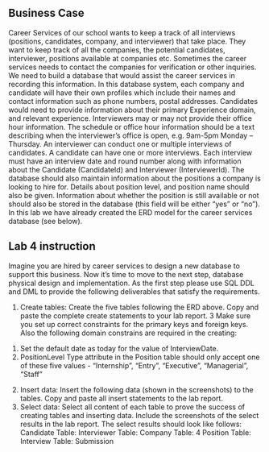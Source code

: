 ## Business Case
Career Services of our school wants to keep a track of all interviews (positions, candidates, company, and
interviewer) that take place. They want to keep track of all the companies, the potential candidates, interviewer,
positions available at companies etc. Sometimes the career services needs to contact the companies for
verification or other inquiries. We need to build a database that would assist the career services in recording this
information.
In this database system, each company and candidate will have their own profiles which include their names
and contact information such as phone numbers, postal addresses. Candidates would need to provide
information about their primary Experience domain, and relevant experience. Interviewers may or may not
provide their office hour information. The schedule or office hour information should be a text describing when
the interviewer’s office is open, e.g. 9am-5pm Monday – Thursday.
An interviewer can conduct one or multiple interviews of candidates. A candidate can have one or more
interviews. Each interview must have an interview date and round number along with information about the
Candidate (CandidateId) and Interviewer (InterviewerId).
The database should also maintain information about the positions a company is looking to hire for. Details
about position level, and position name should also be given. Information about whether the position is still
available or not should also be stored in the database (this field will be either “yes” or “no”).
In this lab we have already created the ERD model for the career services database (see below).

## Lab 4 instruction
Imagine you are hired by career services to design a new database to support this business. Now it’s time to
move to the next step, database physical design and implementation. As the first step please use SQL DDL and
DML to provide the following deliverables that satisfy the requirements.
1. Create tables:
Create the five tables following the ERD above. Copy and paste the complete create statements to your
lab report.
3
Make sure you set up correct constraints for the primary keys and foreign keys. Also the following
domain constrains are required in the creating:
1) Set the default date as today for the value of InterviewDate.
2) PositionLevel Type attribute in the Position table should only accept one of these five values -
“Internship”, “Entry”, “Executive”, “Managerial”, “Staff”
2. Insert data:
Insert the following data (shown in the screenshots) to the tables. Copy and paste all insert statements to
the lab report.
3. Select data:
Select all content of each table to prove the success of creating tables and inserting data. Include the
screenshots of the select results in the lab report. The select results should look like follows:
Candidate Table:
Interviewer Table:
Company Table:
4
Position Table:
Interview Table:
Submission
